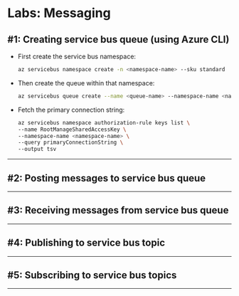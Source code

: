 # Labs: Messaging

## #1: Creating service bus queue (using Azure CLI)

* First create the service bus namespace:

    ```bash
    az servicebus namespace create -n <namespace-name> --sku standard
    ```

* Then create the queue within that namespace:

    ```bash
    az servicebus queue create --name <queue-name> --namespace-name <namespace-name>
    ```

* Fetch the primary connection string:

    ```bash
    az servicebus namespace authorization-rule keys list \
    --name RootManageSharedAccessKey \
    --namespace-name <namespace-name> \
    --query primaryConnectionString \
    --output tsv
    ```

-----

## #2: Posting messages to service bus queue

-----

## #3: Receiving messages from service bus queue

-----

## #4: Publishing to service bus topic

-----

## #5: Subscribing to service bus topics

-----
